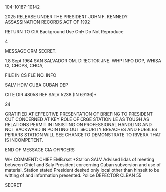 104-10187-10142

2025 RELEASE UNDER THE PRESIDENT JOHN F. KENNEDY ASSASSINATION RECORDS ACT OF 1992

RETURN TO CIA
Background Use Only
Do Not Reproduce

4

MESSAGE ORM
SECRET.

1.8 Sept 1964
SAN SALVADOR
OM. DIRECTOR
JNE. WHP
INFO DOP, WHISA Cl, CHOPS, CHOA,

FILE IN CS FLE NO.
INFO

SALV
HDIV
CUBA
CUBAN DEP

CITE DIR
48058
REF SALV 5238 (IN 69136)*

24

GRATIFIED AT EFFECTIVE PRESENTATION OF BRIEFING TO PRESIDENT
CUT CONCERNED AT KEY ROLE OF CRGE STATION LE AS TOUGH
AS RELATIONS PERMIT IN INSISTING ON PROFESSIONAL HANDLING AND NCT
BACKWARD IN POINTING OUT SECURITY BREACHES AND FUEBLES
PERIARS
STATION WILL SEE CHANCE TO DEMONSTRATE TO RIVERA THAT
IS INCOMPETENT.

END OF MESSAGE
CIA OFPICERS

WH COMMENT: CHIEF EMB.rsst
*Station SALV Advised lidas of meeting between Chief
and Saly President concerning
Cuban subversion and use of material. Station
stated President desired only local other than
hinseit to be witting of and information
presented.
Police
DEFECTOR
CLBAN 55

SECRET
